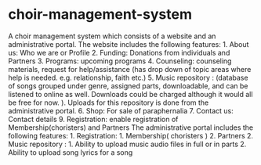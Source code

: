 # choir-management-system
A choir management system which consists of a website and an administrative portal.  The website includes the following features: 1. About us: Who we are or Profile 2. Funding: Donations from individuals and Partners 3. Programs: upcoming programs 4. Counseling: counseling materials, request for help/assistance (has drop down of topic areas where help is needed. e.g. relationship, faith etc.) 5. Music repository : (database of songs grouped under genre, assigned parts, downloadable, and can be listened to online as well. Downloads could be charged although it would all be free for now. ). Uploads for this repository is done from the administrative portal. 6. Shop: For sale of paraphernalia 7. Contact us: Contact details 9. Registration: enable registration of Membership(choristers) and Partners The administrative portal includes the following features: 1. Registration: 1. Membership( choristers ) 2. Partners 2. Music repository : 1. Ability to upload music audio files in full or in parts 2. Ability to upload song lyrics for a song
